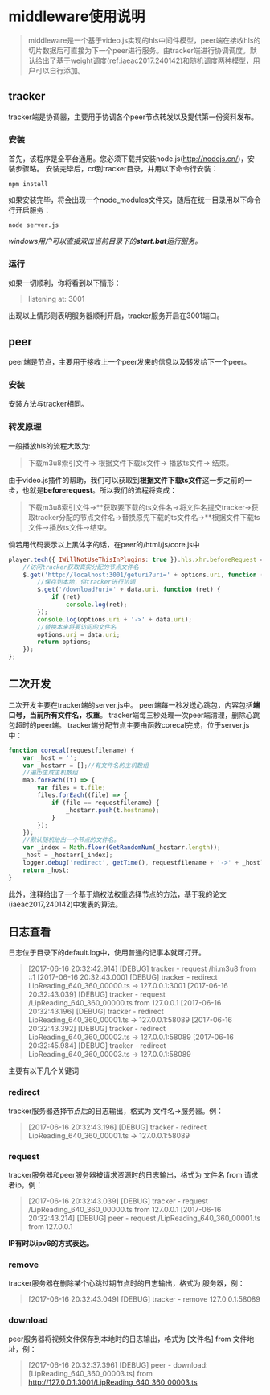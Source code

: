 # middleware使用说明 #

>middleware是一个基于video.js实现的hls中间件模型，peer端在接收hls的切片数据后可直接为下一个peer进行服务。由tracker端进行协调调度。默认给出了基于weight调度(ref:iaeac2017.240142)和随机调度两种模型，用户可以自行添加。

## tracker ##

tracker端是协调器，主要用于协调各个peer节点转发以及提供第一份资料发布。

### 安装 ###

首先，该程序是全平台通用。您必须下载并安装node.js(http://nodejs.cn/)，安装步骤略。
安装完毕后，cd到tracker目录，并用以下命令行安装：
```
npm install
```
如果安装完毕，将会出现一个node_modules文件夹，随后在统一目录用以下命令行开启服务：
```
node server.js
```
*windows用户可以直接双击当前目录下的**start.bat**运行服务。*

### 运行 ###

如果一切顺利，你将看到以下情形：
>listening at: 3001

出现以上情形则表明服务器顺利开启，tracker服务开启在3001端口。

## peer ##

peer端是节点，主要用于接收上一个peer发来的信息以及转发给下一个peer。

### 安装 ###

安装方法与tracker相同。

### 转发原理 ###

一般播放hls的流程大致为:
>下载m3u8索引文件->
>根据文件下载ts文件->
>播放ts文件->
>结束。

由于video.js插件的帮助，我们可以获取到**根据文件下载ts文件**这一步之前的一步，也就是**beforerequest**。所以我们的流程将变成：
>下载m3u8索引文件->**获取要下载的ts文件名->将文件名提交tracker->获取tracker分配的节点文件名->替换原先下载的ts文件名->**根据文件下载ts文件->播放ts文件->结束。

倘若用代码表示以上黑体字的话，在peer的/html/js/core.js中
```js
player.tech({ IWillNotUseThisInPlugins: true }).hls.xhr.beforeRequest = function (options) {
    //访问tracker获取真实分配的节点文件名
    $.get('http://localhost:3001/geturi?uri=' + options.uri, function (data) {
        //保存到本地，供tracker进行协调
        $.get('/download?uri=' + data.uri, function (ret) {
            if (ret)
                console.log(ret);
        });
        console.log(options.uri + '->' + data.uri);
        //替换本来将要访问的文件名
        options.uri = data.uri;
        return options;
    });
};
```

## 二次开发 ##

二次开发主要在tracker端的server.js中。
peer端每一秒发送心跳包，内容包括**端口号，当前所有文件名，权重**。
tracker端每三秒处理一次peer端清理，删除心跳包超时的peer端。
tracker端分配节点主要由函数corecal完成，位于server.js中：
```js
function corecal(requestfilename) {
    var _host = '';
    var _hostarr = [];//有文件名的主机数组
    //遍历生成主机数组
    map.forEach((t) => {
        var files = t.file;
        files.forEach((file) => {
            if (file == requestfilename) {
                _hostarr.push(t.hostname);
            }
        });
    });
    //默认随机给出一个节点的文件名。
    var _index = Math.floor(GetRandomNum(_hostarr.length));
    _host = _hostarr[_index];
    logger.debug('redirect', getTime(), requestfilename + '->' + _host);
    return _host;
}
```
此外，注释给出了一个基于熵权法权重选择节点的方法，基于我的论文(iaeac2017,240142)中发表的算法。

## 日志查看 ##

日志位于目录下的default.log中，使用普通的记事本就可打开。
>[2017-06-16 20:32:42.914] [DEBUG] tracker - request /hi.m3u8 from ::1
>[2017-06-16 20:32:43.000] [DEBUG] tracker - redirect LipReading_640_360_00000.ts -> 127.0.0.1:3001
>[2017-06-16 20:32:43.039] [DEBUG] tracker - request /LipReading_640_360_00000.ts from 127.0.0.1
>[2017-06-16 20:32:43.196] [DEBUG] tracker - redirect LipReading_640_360_00001.ts -> 127.0.0.1:58089
>[2017-06-16 20:32:43.392] [DEBUG] tracker - redirect LipReading_640_360_00002.ts -> 127.0.0.1:58089
>[2017-06-16 20:32:45.984] [DEBUG] tracker - redirect LipReading_640_360_00003.ts -> 127.0.0.1:58089

主要有以下几个关键词

### redirect ###

tracker服务器选择节点后的日志输出，格式为 文件名->服务器。例：
>[2017-06-16 20:32:43.196] [DEBUG] tracker - redirect LipReading_640_360_00001.ts -> 127.0.0.1:58089

### request ###

tracker服务器和peer服务器被请求资源时的日志输出，格式为 文件名 from 请求者ip，例：
>[2017-06-16 20:32:43.039] [DEBUG] tracker - request /LipReading_640_360_00000.ts from 127.0.0.1
>[2017-06-16 20:32:43.214] [DEBUG] peer - request /LipReading_640_360_00001.ts from 127.0.0.1

**IP有时以ipv6的方式表达。**

### remove ###

tracker服务器在删除某个心跳过期节点时的日志输出，格式为 服务器，例：
>[2017-06-16 20:32:43.049] [DEBUG] tracker - remove 127.0.0.1:58089

### download ###

peer服务器将视频文件保存到本地时的日志输出，格式为 [文件名] from 文件地址，例：
>[2017-06-16 20:32:37.396] [DEBUG] peer - download: [LipReading_640_360_00003.ts] from http://127.0.0.1:3001/LipReading_640_360_00003.ts

